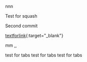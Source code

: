 nnn

Test for squash

Second commit 


[textforlink](http:/google.com){:target="_blank"}



mm
,,

test  for tabs
  test for tabs
    test for tabs
